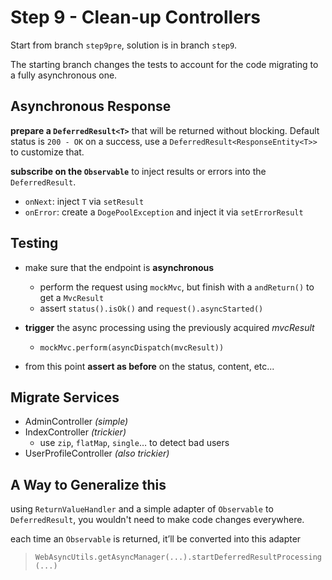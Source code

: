 # Step 9 - Clean-up Controllers
Start from branch `step9pre`, solution is in branch `step9`.

The starting branch changes the tests to account for the code migrating to a fully asynchronous one.

## Asynchronous Response
**prepare a `DeferredResult<T>`**
that will be returned without blocking.
Default status is `200 - OK` on a success, use a `DeferredResult<ResponseEntity<T>>` to customize that.

**subscribe on the `Observable`**
to inject results or errors into the `DeferredResult`.

* `onNext`: inject `T` via `setResult`
* `onError`: create a `DogePoolException` and inject it via `setErrorResult`

## Testing
- make sure that the endpoint is **asynchronous**
	- perform the request using `mockMvc`, but finish with a `andReturn()` to get a `MvcResult`
	- assert `status().isOk()` and `request().asyncStarted()`

- **trigger** the async processing using the previously acquired *mvcResult*
	- `mockMvc.perform(asyncDispatch(mvcResult))`

- from this point **assert as before** on the status, content, etc...

## Migrate Services
 - AdminController *(simple)*
 - IndexController *(trickier)*
	- use `zip`, `flatMap`, `single`… to detect bad users
 - UserProfileController *(also trickier)*

## A Way to Generalize this
using `ReturnValueHandler` and a simple adapter of `Observable` to `DeferredResult`, you wouldn't need to make code changes everywhere.

each time an `Observable` is returned, it’ll be converted into this adapter
> `WebAsyncUtils.getAsyncManager(...).startDeferredResultProcessing(...)`